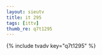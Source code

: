```yaml
--- 
layout: sieutv
title: it 295
tags: [ittv]
thumb_re: q7t1295
---
```

{% include tvadv key="q7t1295" %} 
